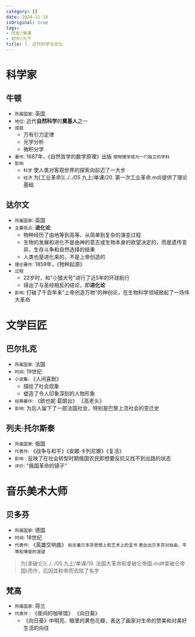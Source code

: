 ```yaml
---
category: []
date: 2024-11-18
isOriginal: true
tags:
- 历史/单课
- 初中/九下
title: 7. 近代科学与文化
---
```

# 科学家
## 牛顿
- `所属国家`: 英国
- `地位`: 近代**自然科学**的**奠基人**之一
- `成就`
    - 万有引力定律
    - 光学分析
    - 微积分学
- `著作`: 1687年，《自然哲学的数学原理》出版 `使物理学成为一门独立的学科`
- `影响`
    - `科学` 使人类对客观世界的探索向前迈了一大步
    - `经济` 为[工业革命](../../05 九上/单课/20. 第一次工业革命.md)提供了理论基础
## 达尔文
- `所属国家`: 英国
- `主要观点`: **进化论**
    - 物种经历了由地等到高等、从简单到复杂的演变过程
    - 生物的发展和进化不是由神的意志或生物本身的欲望决定的，而是遗传变异、生存斗争和自然选择的结果 
    - 人类也是进化来的，不是上帝创造的
- `理论著作`: 1859年，《物种起源》
- `过程`
    - 22岁时，和"小猎犬号"进行了近5年的环球航行
    - 得出了与圣经相反的结论，即**进化论**
- `影响`: 打破了千百年来“上帝创造万物”的神创论，在生物科学领域掀起了一场伟大革命
# 文学巨匠
## 巴尔扎克
- `所属国家`: 法国
- `时间`: 19世纪
- `小说集`: 《人间喜剧》
    - 描绘了社会现象
    - 塑造了令人印象深刻的人物形象
- `经典著作`: 《欧也妮·葛朗台》 《高老头》
- `影响`: 为后人留下了一部法国社会，特别是巴黎上流社会的变迁史
## 列夫·托尔斯泰
- `所属国家`: 俄国
- `代表作`: 《战争与和平》《安娜·卡列尼娜》《复活》
- `影响` : 反映了在社会转型时期俄国农民即想要反抗又找不到出路的状态
- `评价`: "俄国革命的镜子"
# 音乐美术大师
## 贝多芬
- `所属国家`: 德国
- `时间`: 18世纪
- `代表作`: 《英雄交响曲》 `标志着贝多芬思想上和艺术上的呈书` `表达出贝多芬对自由、平等和博爱的渴望` 
> 为[拿破仑](../../05 九上/单课/19. 法国大革命和拿破仑帝国.md#拿破仑帝国)而作，后因其称帝而去除了名字
## 梵高
- `所属国家`: 荷兰
- `代表作` : 《夜间的咖啡馆》 《向日葵》
    - 《向日葵》中明亮、眼里的黄色花瓣，表达了画家对生命的赞美和对美好生活的向往